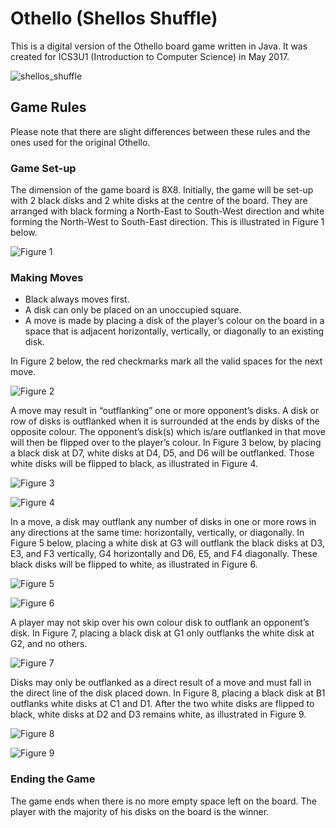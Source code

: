 # Othello (Shellos Shuffle)
This is a digital version of the Othello board game written in Java. It was created for ICS3U1 (Introduction to Computer Science) in May 2017.

![shellos_shuffle](https://user-images.githubusercontent.com/34670205/35906157-8716b6a4-0bb7-11e8-8956-18a9d4468949.png)

## Game Rules

Please note that there are slight differences between these rules and the ones used for the original Othello.

### Game Set-up

The dimension of the game board is 8X8. Initially, the game will be set-up with 2 black disks and 2 white disks at the centre of the board. They are arranged with black forming a North-East to South-West direction and white forming the North-West to South-East direction. This is illustrated in Figure 1 below.

![Figure 1](https://user-images.githubusercontent.com/34670205/34325083-5128aa64-e855-11e7-9d29-9263a4a23215.JPG)

### Making Moves

*	Black always moves first.
*	A disk can only be placed on an unoccupied square.
*	A move is made by placing a disk of the player’s colour on the board in a space that is adjacent horizontally, vertically, or diagonally to an existing disk.

In Figure 2 below, the red checkmarks mark all the valid spaces for the next move.

![Figure 2](https://user-images.githubusercontent.com/34670205/34325088-9ff3df7e-e855-11e7-8b0d-39950ed5a5e5.JPG)

A move may result in “outflanking” one or more opponent’s disks. A disk or row of disks is outflanked when it is surrounded at the ends by disks of the opposite colour. The opponent’s disk(s) which is/are outflanked in that move will then be flipped over to the player’s colour. In Figure 3 below, by placing a black disk at D7, white disks at D4, D5, and D6 will be outflanked. Those white disks will be flipped to black, as illustrated in Figure 4.

![Figure 3](https://user-images.githubusercontent.com/34670205/34325102-f81d1d96-e855-11e7-8aa3-36b48c9a939e.JPG)


![Figure 4](https://user-images.githubusercontent.com/34670205/34325103-040cc14c-e856-11e7-9baf-96debabdbf23.JPG)

In a move, a disk may outflank any number of disks in one or more rows in any directions at the same time: horizontally, vertically, or diagonally. In Figure 5 below, placing a white disk at G3 will outflank the black disks at D3, E3, and F3 vertically, G4 horizontally and D6, E5, and F4 diagonally. These black disks will be flipped to white, as illustrated in Figure 6.

![Figure 5](https://user-images.githubusercontent.com/34670205/34325119-6a065d50-e856-11e7-98e5-44560a89e923.JPG)


![Figure 6](https://user-images.githubusercontent.com/34670205/34325122-6feaca58-e856-11e7-8854-d4f392bf4912.JPG)

A player may not skip over his own colour disk to outflank an opponent’s disk. In Figure 7, placing a black disk at G1 only outflanks the white disk at G2, and no others.

![Figure 7](https://user-images.githubusercontent.com/34670205/34325124-72eaf002-e856-11e7-8ffd-89448b623fd2.JPG)

Disks may only be outflanked as a direct result of a move and must fall in the direct line of the disk placed down. In Figure 8, placing a black disk at B1 outflanks white disks at C1 and D1. After the two white disks are flipped to black, white disks at D2 and D3 remains white, as illustrated in Figure 9.

![Figure 8](https://user-images.githubusercontent.com/34670205/34325126-79a437d2-e856-11e7-957b-7ba5d5f51a5b.JPG)


![Figure 9](https://user-images.githubusercontent.com/34670205/34325127-7c121138-e856-11e7-9f36-9eea01d22be6.JPG)

### Ending the Game
The game ends when there is no more empty space left on the board. The player with the majority of his disks on the board is the winner.
